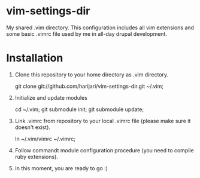 vim-settings-dir
================

My shared .vim directory. 
This configuration includes all vim extensions and some basic .vimrc file used by me in all-day drupal development.

Installation
================
1. Clone this repository to your home directory as .vim directory. 

    git clone git://github.com/harijari/vim-settings-dir.git ~/.vim;

2. Initialize and update modules

    cd ~/.vim;
    git submodule init;
    git submodule update;

3. Link .vimrc from repository to your local .vimrc file (please make sure it doesn't exist).

    ln ~/.vim/vimrc ~/.vimrc;
    
4. Follow commandt module configuration procedure (you need to compile ruby extensions).
5. In this moment, you are ready to go :)